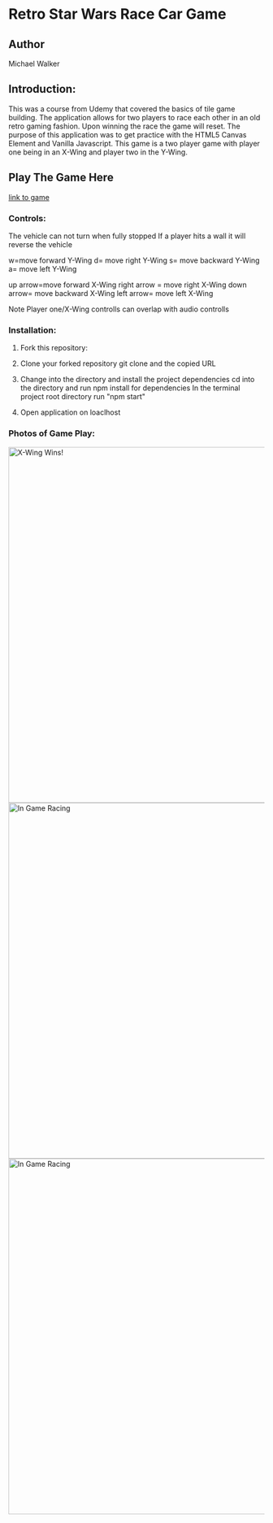 # Retro Star Wars Race Car Game

## Author 
Michael Walker 

## Introduction: 

This was a course from Udemy that covered the basics of tile game building. The application allows for two players to race each other in an old retro gaming fashion. Upon winning the race the game will reset. The purpose of this application was to get practice with the HTML5 Canvas Element and Vanilla Javascript. This game is a two player game with player one being in an X-Wing and player two in the Y-Wing.   
 
## Play The Game Here 

[link to game](https://star-wars-racing.herokuapp.com/)

### Controls: 

The vehicle can not turn when fully stopped 
If a player hits a wall it will reverse the vehicle 

w=move forward Y-Wing
d= move right Y-Wing
s= move backward Y-Wing
a= move left Y-Wing

up arrow=move forward X-Wing
right arrow = move right X-Wing
down arrow= move backward X-Wing
left arrow= move left X-Wing 

Note Player one/X-Wing controlls can overlap with audio controlls

### Installation: 

1) Fork this repository:

2) Clone your forked repository
git clone and the copied URL

3) Change into the directory and install the project dependencies
cd into the directory and run npm install for dependencies
In the terminal project root directory run "npm start"

4) Open application on loaclhost 

### Photos of Game Play:

<img width="700" alt="X-Wing Wins!" src="https://user-images.githubusercontent.com/54221369/118865087-d81baa00-b89d-11eb-8f46-6d8a774a74a4.png">



<img width="700" alt="In Game Racing" src="https://user-images.githubusercontent.com/54221369/118865028-c76b3400-b89d-11eb-9567-962451a27496.png">


<img width="700" alt="In Game Racing" src="https://user-images.githubusercontent.com/54221369/118865048-ce924200-b89d-11eb-93c2-b536a6d94194.png">


